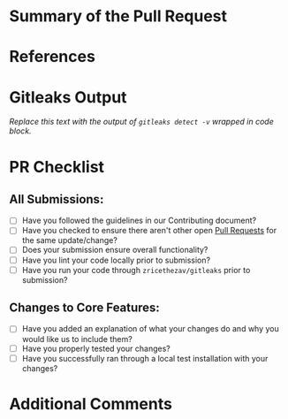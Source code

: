 # Summary of the Pull Request

# References

# Gitleaks Output

*Replace this text with the output of `gitleaks detect -v` wrapped in code block.*

# PR Checklist

## All Submissions:

* [ ] Have you followed the guidelines in our Contributing document?
* [ ] Have you checked to ensure there aren't other open [Pull Requests](../../../pulls) for the same update/change?
* [ ] Does your submission ensure overall functionality?
* [ ] Have you lint your code locally prior to submission?
* [ ] Have you run your code through `zricethezav/gitleaks` prior to submission?

## Changes to Core Features:

* [ ] Have you added an explanation of what your changes do and why you would like us to include them?
* [ ] Have you properly tested your changes?
* [ ] Have you successfully ran through a local test installation with your changes?

# Additional Comments
